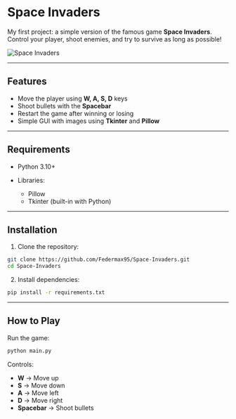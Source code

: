 # Space Invaders

My first project: a simple version of the famous game **Space Invaders**.
Control your player, shoot enemies, and try to survive as long as possible!

![Space Invaders](https://github.com/Federmax95/Space-Invaders/assets/156188153/a75a690d-f965-4006-974d-191cfe9771ed)

---

## Features

* Move the player using **W, A, S, D** keys
* Shoot bullets with the **Spacebar**
* Restart the game after winning or losing
* Simple GUI with images using **Tkinter** and **Pillow**

---

## Requirements

* Python 3.10+
* Libraries:

  * Pillow
  * Tkinter (built-in with Python)

---

## Installation

1. Clone the repository:

```bash
git clone https://github.com/Federmax95/Space-Invaders.git
cd Space-Invaders
```


2. Install dependencies:

```bash
pip install -r requirements.txt
```

---

## How to Play

Run the game:

```bash
python main.py
```

Controls:

* **W** → Move up
* **S** → Move down
* **A** → Move left
* **D** → Move right
* **Spacebar** → Shoot bullets




